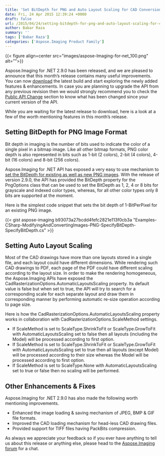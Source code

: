 ```yaml
---
title: 'Set BitDepth for PNG and Auto Layout Scaling for CAD Conversion using C#'
date: Fri, 24 Apr 2015 12:39:24 +0000
draft: false
url: /2015/04/24/setting-bitdepth-for-png-and-auto-layout-scaling-for-cad-conversion-with-aspose.imaging-for-.net-2.9.0/
author: Babar Raza
summary: ''
tags: ['Babar Raza']
categories: ['Aspose.Imaging Product Family']
---
```




{{< figure align=center src="images/aspose-Imaging-for-net_100.png" alt="">}}


Aspose.Imaging for .NET 2.9.0 has been released, and we are pleased to announce that this month’s release contains many useful improvements. You can now [download][1] the latest build and start exploring the newly added features & enhancements. In case you are planning to upgrade the API from any previous revision then we would strongly recommend you to check the [Public API Change][2] section to know what has been changed since your current version of the API.

While you are waiting for the latest release to download, here is a look at a few of the worth mentioning features in this month’s release.

## Setting BitDepth for PNG Image Format

Bit depth in imaging is the number of bits used to indicate the color of a single pixel in a bitmap image. Like all other bitmap formats, PNG color depth is also represented in bits such as 1-bit (2 colors), 2-bit (4 colors), 4-bit (16 colors) and 8-bit (256 colors).

Aspose.Imaging for .NET API has exposed a very easy to use mechanism to [set the BitDepth for existing as well as new PNG images][3]. With the release of version 2.9.0, the API has provided the BitDepth property for the PngOptions class that can be used to set the BitDepth as 1, 2, 4 or 8 bits for grayscale and indexed color types, whereas, for all other color types only 8 bits are supported at the moment.

Here is the simplest code snippet that sets the bit depth of 1-BitPerPixel for an existing PNG image.

{{< gist aspose-imaging b93073a27bcdd4fefc2821e113f0cb3a "Examples-CSharp-ModifyingAndConvertingImages-PNG-SpecifyBitDepth-SpecifyBitDepth.cs" >}}

## Setting Auto Layout Scaling

Most of the CAD drawings have more than one layouts stored in a single file, and each layout could have different dimensions. While rendering such CAD drawings to PDF, each page of the PDF could have different scaling according to the layout size. In order to make the rendering homogeneous, the Aspose.Imaging APIs have exposed the CadRasterizationOptions.AutomaticLayoutsScaling property. Its default value is false but when set to true, the API will try to search for a corresponding scale for each separate layout and draw them in corresponding manner by performing automatic re-size operation according to page size.

Here is how the CadRasterizationOptions.AutomaticLayoutsScaling property works in collaboration with CadRasterizationOptions.ScaleMethod settings.

*   If ScaleMethod is set to ScaleType.ShrinkToFit or ScaleType.GrowToFit with AutomaticLayoutsScaling set to false then all layouts (including the Model) will be processed according to first option.
*   If ScaleMethod is set to ScaleType.ShrinkToFit or ScaleType.GrowToFit with AutomaticLayoutsScaling set to true then all layouts (except Model) will be processed according to their size whereas the Model will be processed according to first option.
*   If ScaleMethod is set to ScaleType.None with AutomaticLayoutsScaling set to true or false then no scaling will be performed.

## Other Enhancements & Fixes

Aspose.Imaging for .NET 2.9.0 has also made the following worth mentioning improvements.

*   Enhanced the image loading & saving mechanism of JPEG, BMP & GIF file formats.
*   Improved the CAD loading mechanism for head-less CAD drawing files.
*   Provided support for TIFF files having PackBits compression.

As always we appreciate your feedback so if you ever have anything to tell us about this release or anything else, please head to the [Aspose.Imaging forum][4] for a chat.




[1]: https://downloads.aspose.com/imaging/net
[2]: https://docs.aspose.com/display/imagingnet/Migrating+from+Earlier+Versions+of+Aspose.Imaging
[3]: https://docs.aspose.com/display/imagingnet/Manipulating+PNG+Images#ManipulatingPNGImages-SpecifyingBitDepthforPNGImages
[4]: http://forum.aspose.com/




